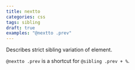 ```yaml
---
title: nextto
categories: css
tags: sibling
draft: true
examples: "@nextto .prev"
---
```


Describes strict sibling variation of element.

`@nextto .prev` is a shortcut for `@sibling .prev + %`.
